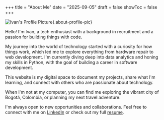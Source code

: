 +++
title = "About Me"
date = "2025-09-05"
draft = false
showToc = false
+++

![Ivan's Profile Picture](/images/profile.jpg){.about-profile-pic}

Hello! I'm Ivan, a tech enthusiast with a background in recruitment and a passion for building things with code.

My journey into the world of technology started with a curiosity for how things work, which led me to explore everything from hardware repair to web development. I'm currently diving deep into data analytics and honing my skills in Python, with the goal of building a career in software development.

This website is my digital space to document my projects, share what I'm learning, and connect with others who are passionate about technology.

When I'm not at my computer, you can find me exploring the vibrant city of Bogotá, Colombia, or planning my next travel adventure.

I'm always open to new opportunities and collaborations. Feel free to connect with me on [LinkedIn](https://www.linkedin.com/in/ivan-jara-recruter/) or check out my full [resume](https://drive.google.com/file/d/1i6n3s3gKkZDXExv419oyAgktPoNpgubb/view?usp=sharing).
